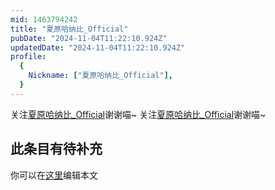```yaml
---
mid: 1463794242
title: "夏原哈纳比_Official"
pubDate: "2024-11-04T11:22:10.924Z"
updatedDate: "2024-11-04T11:22:10.924Z"
profile:
  {
    Nickname: ["夏原哈纳比_Official"],
  }
---
```


关注[夏原哈纳比_Official](https://space.bilibili.com/1463794242)谢谢喵~ 关注[夏原哈纳比_Official](https://space.bilibili.com/1463794242)谢谢喵~

## 此条目有待补充
你可以在[这里](https://github.com/Yuhanawa/VTuber.ICU-Content/edit/master/v/夏原哈纳比_Official/index.md)编辑本文
